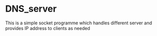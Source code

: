 # DNS_server
This is a simple socket programme which handles different server and provides IP address to clients as needed
